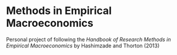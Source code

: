 # Methods in Empirical Macroeconomics

Personal project of following the _Handbook of Research Methods in Empirical Macroeconomics_ by Hashimzade and Thorton (2013)
